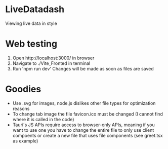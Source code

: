 # LiveDatadash
Viewing live data in style


# Web testing
1. Open http://localhost:3000/ in browser
2. Navigate to ./Vite_Fronted in terminal
3. Run 'npm run dev'
Changes will be made as soon as files are saved

# Goodies
- Use .svg for images, node.js dislikes other file types for optimization reasons
- To change tab image the file favicon.ico must be changed (I cannot find where it is called in the code)
- Tauri's JS APIs require access to browser-only APIs, meaning if you want to use one you have to change the entire file to only use client compoents or create a new file that uses file components (see greet.tsx as example)
